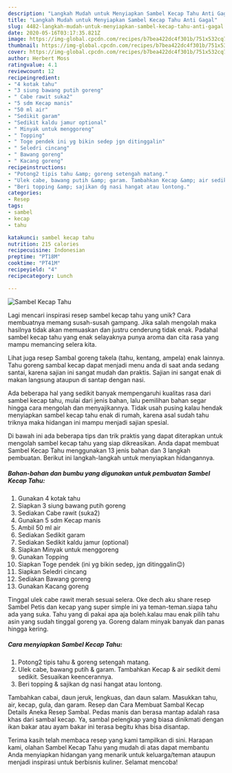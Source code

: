 ```yaml
---
description: "Langkah Mudah untuk Menyiapkan Sambel Kecap Tahu Anti Gagal"
title: "Langkah Mudah untuk Menyiapkan Sambel Kecap Tahu Anti Gagal"
slug: 4482-langkah-mudah-untuk-menyiapkan-sambel-kecap-tahu-anti-gagal
date: 2020-05-16T03:17:35.821Z
image: https://img-global.cpcdn.com/recipes/b7bea422dc4f301b/751x532cq70/sambel-kecap-tahu-foto-resep-utama.jpg
thumbnail: https://img-global.cpcdn.com/recipes/b7bea422dc4f301b/751x532cq70/sambel-kecap-tahu-foto-resep-utama.jpg
cover: https://img-global.cpcdn.com/recipes/b7bea422dc4f301b/751x532cq70/sambel-kecap-tahu-foto-resep-utama.jpg
author: Herbert Moss
ratingvalue: 4.1
reviewcount: 12
recipeingredient:
- "4 kotak tahu"
- "3 siung bawang putih goreng"
- " Cabe rawit suka2"
- "5 sdm Kecap manis"
- "50 ml air"
- "Sedikit garam"
- "Sedikit kaldu jamur optional"
- " Minyak untuk menggoreng"
- " Topping"
- " Toge pendek ini yg bikin sedep jgn ditinggalin"
- " Seledri cincang"
- " Bawang goreng"
- " Kacang goreng"
recipeinstructions:
- "Potong2 tipis tahu &amp; goreng setengah matang."
- "Ulek cabe, bawang putih &amp; garam. Tambahkan Kecap &amp; air sedikit demi sedikit. Sesuaikan keencerannya."
- "Beri topping &amp; sajikan dg nasi hangat atau lontong."
categories:
- Resep
tags:
- sambel
- kecap
- tahu

katakunci: sambel kecap tahu 
nutrition: 215 calories
recipecuisine: Indonesian
preptime: "PT18M"
cooktime: "PT41M"
recipeyield: "4"
recipecategory: Lunch

---
```



![Sambel Kecap Tahu](https://img-global.cpcdn.com/recipes/b7bea422dc4f301b/751x532cq70/sambel-kecap-tahu-foto-resep-utama.jpg)

Lagi mencari inspirasi resep sambel kecap tahu yang unik? Cara membuatnya memang susah-susah gampang. Jika salah mengolah maka hasilnya tidak akan memuaskan dan justru cenderung tidak enak. Padahal sambel kecap tahu yang enak selayaknya punya aroma dan cita rasa yang mampu memancing selera kita.

Lihat juga resep Sambal goreng takela (tahu, kentang, ampela) enak lainnya. Tahu goreng sambal kecap dapat menjadi menu anda di saat anda sedang santai, karena sajian ini sangat mudah dan praktis. Sajian ini sangat enak di makan langsung ataupun di santap dengan nasi.

Ada beberapa hal yang sedikit banyak mempengaruhi kualitas rasa dari sambel kecap tahu, mulai dari jenis bahan, lalu pemilihan bahan segar hingga cara mengolah dan menyajikannya. Tidak usah pusing kalau hendak menyiapkan sambel kecap tahu enak di rumah, karena asal sudah tahu triknya maka hidangan ini mampu menjadi sajian spesial.


Di bawah ini ada beberapa tips dan trik praktis yang dapat diterapkan untuk mengolah sambel kecap tahu yang siap dikreasikan. Anda dapat membuat Sambel Kecap Tahu menggunakan 13 jenis bahan dan 3 langkah pembuatan. Berikut ini langkah-langkah untuk menyiapkan hidangannya.

<!--inarticleads1-->

##### Bahan-bahan dan bumbu yang digunakan untuk pembuatan Sambel Kecap Tahu:

1. Gunakan 4 kotak tahu
1. Siapkan 3 siung bawang putih goreng
1. Sediakan  Cabe rawit (suka2)
1. Gunakan 5 sdm Kecap manis
1. Ambil 50 ml air
1. Sediakan Sedikit garam
1. Sediakan Sedikit kaldu jamur (optional)
1. Siapkan  Minyak untuk menggoreng
1. Gunakan  Topping
1. Siapkan  Toge pendek (ini yg bikin sedep, jgn ditinggalin😉)
1. Siapkan  Seledri cincang
1. Sediakan  Bawang goreng
1. Gunakan  Kacang goreng


Tinggal ulek cabe rawit merah sesuai selera. Oke dech aku share resep Sambel Petis dan kecap yang super simple ini ya teman-teman.siapa tahu ada yang suka. Tahu yang di pakai apa aja boleh.kalau mau enak pilih tahu asin yang sudah tinggal goreng ya. Goreng dalam minyak banyak dan panas hingga kering. 

<!--inarticleads2-->

##### Cara menyiapkan Sambel Kecap Tahu:

1. Potong2 tipis tahu &amp; goreng setengah matang.
1. Ulek cabe, bawang putih &amp; garam. Tambahkan Kecap &amp; air sedikit demi sedikit. Sesuaikan keencerannya.
1. Beri topping &amp; sajikan dg nasi hangat atau lontong.


Tambahkan cabai, daun jeruk, lengkuas, dan daun salam. Masukkan tahu, air, kecap, gula, dan garam. Resep dan Cara Membuat Sambal Kecap Details Aneka Resep Sambal. Pedas manis dan berasa mantap adalah rasa khas dari sambal kecap. Ya, sambal pelengkap yang biasa dinikmati dengan ikan bakar atau ayam bakar ini terasa begitu khas bisa disantap. 

Terima kasih telah membaca resep yang kami tampilkan di sini. Harapan kami, olahan Sambel Kecap Tahu yang mudah di atas dapat membantu Anda menyiapkan hidangan yang menarik untuk keluarga/teman ataupun menjadi inspirasi untuk berbisnis kuliner. Selamat mencoba!
